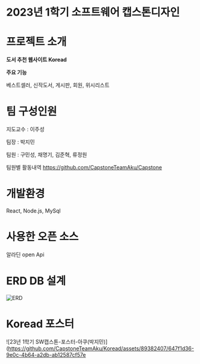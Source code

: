 # 2023년 1학기 소프트웨어 캡스톤디자인

# 프로젝트 소개

**도서 추천 웹사이트 Koread**

**주요 기능**

베스트셀러, 신작도서, 게시판, 회원, 위시리스트

# 팀 구성인원

지도교수 : 이주성

팀장 : 박지민

팀원 : 구민성, 채명기, 김준혁, 류정원

팀원별 활동내역
https://github.com/CapstoneTeamAku/Capstone

# 개발환경

React, Node.js, MySql

# 사용한 오픈 소스

알라딘 open Api

# ERD DB 설계

![ERD](https://github.com/CapstoneTeamAku/Koread/assets/89382407/041233f1-a83e-4372-91fd-e941deadd57f)

# Koread 포스터

![23년 1학기 SW캡스톤-포스터-아쿠(박지민)](https://github.com/CapstoneTeamAku/Koread/assets/89382407/647f1d36-9e0c-4b64-a2db-ab12587cf57e


